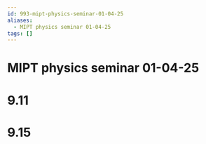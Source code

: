 ```yaml
---
id: 993-mipt-physics-seminar-01-04-25
aliases:
  - MIPT physics seminar 01-04-25
tags: []
---
```


# MIPT physics seminar 01-04-25

# 9.11
# 9.15
# 
